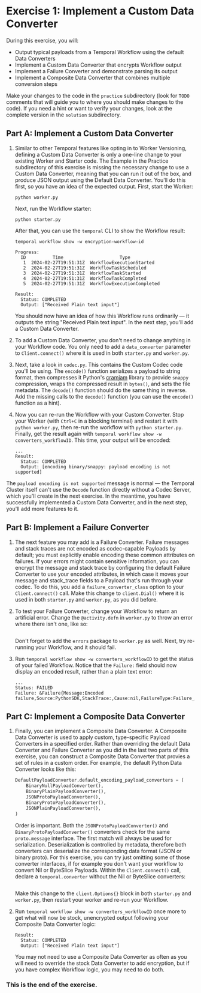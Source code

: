 # Exercise 1: Implement a Custom Data Converter

During this exercise, you will: 

* Output typical payloads from a Temporal Workflow using the default Data Converters
* Implement a Custom Data Converter that encrypts Workflow output
* Implement a Failure Converter and demonstrate parsing its output
* Implement a Composite Data Converter that combines multiple conversion steps

Make your changes to the code in the `practice` subdirectory (look for 
`TODO` comments that will guide you to where you should make changes to 
the code). If you need a hint or want to verify your changes, look at 
the complete version in the `solution` subdirectory.


## Part A: Implement a Custom Data Converter

1. Similar to other Temporal features like opting in to Worker Versioning,
   defining a Custom Data Converter is only a one-line change to your existing
   Worker and Starter code. The Example in the Practice subdirectory of this
   exercise is missing the necessary change to use a Custom Data Converter,
   meaning that you can run it out of the box, and produce JSON output using the
   Default Data Converter. You'll do this first, so you have an idea of the
   expected output. First, start the Worker:

   ```shell
   python worker.py
   ```

   Next, run the Workflow starter:

   ```shell
   python starter.py
   ```

   After that, you can use the `temporal` CLI to show the Workflow result:

   ```shell
   temporal workflow show -w encryption-workflow-id
   ```

   ```
   Progress:
     ID          Time                     Type
      1  2024-02-27T19:51:31Z  WorkflowExecutionStarted
      2  2024-02-27T19:51:31Z  WorkflowTaskScheduled
      3  2024-02-27T19:51:31Z  WorkflowTaskStarted
      4  2024-02-27T19:51:31Z  WorkflowTaskCompleted
      5  2024-02-27T19:51:31Z  WorkflowExecutionCompleted

   Result:
     Status: COMPLETED
     Output: ["Received Plain text input"]
   ```

   You should now have an idea of how this Workflow runs ordinarily — it outputs
   the string "Received Plain text input". In the next step, you'll add a Custom
   Data Converter.
2. To add a Custom Data Converter, you don't need to change anything in your
   Workflow code. You only need to add a `data_converter` parameter to
   `Client.connect()` where it is used in both `starter.py` and `worker.py`.
3. Next, take a look in `codec.py`. This contains the Custom Codec code you'll
   be using. The `encode()` function serializes a payload to string format, then
   compresses it Python's
   [cramjam](https://github.com/milesgranger/cramjam/tree/master/cramjam-python)
   library to provide `snappy` compression, wraps the compressed result in
   `bytes()`, and sets the file metadata. The `decode()` function should do the
   same thing in reverse. Add the missing calls to the `decode()` function (you
   can use the `encode()` function as a hint).
4. Now you can re-run the Workflow with your Custom Converter. Stop your Worker
   (with `Ctrl+C` in a blocking terminal) and restart it with `python
   worker.py`, then re-run the workflow with `python starter.py`. Finally,
   get the result again with `temporal workflow show -w converters_workflowID`.
   This time, your output will be encoded:

   ```
   ...
   Result:
     Status: COMPLETED
     Output: [encoding binary/snappy: payload encoding is not supported]
   ```

  The `payload encoding is not supported` message is normal — the Temporal
  Cluster itself can't use the `Decode` function directly without a Codec
  Server, which you'll create in the next exercise. In the meantime, you have
  successfully implemented a Custom Data Converter, and in the next step, you'll
  add more features to it. 


## Part B: Implement a Failure Converter

1. The next feature you may add is a Failure Converter. Failure messages and
   stack traces are not encoded as codec-capable Payloads by default; you must
   explicitly enable encoding these common attributes on failures. If your
   errors might contain sensitive information, you can encrypt the message and
   stack trace by configuring the default Failure Converter to use your encoded
   attributes, in which case it moves your message and stack_trace fields to a
   Payload that's run through your codec. To do this, you add a
   `failure_converter_class` option to your `Client.connect()` call. Make this
   change to `client.Dial()` where it is used in both `starter.py` and
   `worker.py`, as you did before.
2. To test your Failure Converter, change your Workflow to return an artificial
   error. Change the `@activity.defn` in `worker.py` to throw an error where
   there isn't one, like so:

   ```python
   ```

   Don't forget to add the `errors` package to `worker.py` as well. Next, try
   re-running your Workflow, and it should fail.
3. Run `temporal workflow show -w converters_workflowID` to get the status of your
   failed Workflow. Notice that the `Failure:` field should now display an encoded
   result, rather than a plain text error:

   ```
   ...
   Status: FAILED
   Failure: &Failure{Message:Encoded failure,Source:PythonSDK,StackTrace:,Cause:nil,FailureType:Failure_ApplicationFailureInfo,}
   ```


## Part C: Implement a Composite Data Converter

1. Finally, you can implement a Composite Data Converter. A Composite Data
   Converter is used to apply custom, type-specific Payload Converters in a
   specified order. Rather than overriding the default Data Converter and
   Failure Converter as you did in the last two parts of this exercise, you can
   construct a Composite Data Converter that provies a set of rules in a custom
   order. For example, the default Python Data Converter looks like this:

   ```python
   DefaultPayloadConverter.default_encoding_payload_converters = (
       BinaryNullPayloadConverter(),
       BinaryPlainPayloadConverter(),
       JSONProtoPayloadConverter(),
       BinaryProtoPayloadConverter(),
       JSONPlainPayloadConverter(),
   )
   ```

   Order is important. Both the `JSONProtoPayloadConverter()` and
   `BinaryProtoPayloadConverter()` converters check for the same `proto.message`
   interface. The first match will always be used for serialization.
   Deserialization is controlled by metadata, therefore both converters can
   deserialize the corresponding data format (JSON or binary proto). For this
   exercise, you can try just omitting some of those converter interfaces, if
   for example you don't want your workflow to convert Nil or ByteSlice
   Payloads. Within the `Client.connect()` call, declare a `temporal.converter`
   without the Nil or ByteSlice converters:

   ```python
   ```

   Make this change to the `client.Options{}` block in both `starter.py` and
   `worker.py`, then restart your worker and re-run your Workflow.
2. Run `temporal workflow show -w converters_workflowID` once more to get what will
   now be stock, unencrypted output following your Composite Data Converter logic:

   ```
   Result:
     Status: COMPLETED
     Output: ["Received Plain text input"]
   ```

   You may not need to use a Composite Data Converter as often as you will need
   to override the stock Data Converter to add encryption, but if you have
   complex Workflow logic, you may need to do both.


### This is the end of the exercise.

